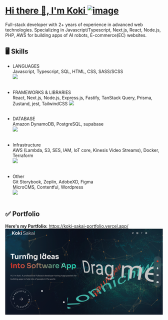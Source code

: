### 

# [Hi there 👋, I'm Koki ![image](https://img.shields.io/badge/LinkedIn-0077B5?style=for-the-badge&logo=linkedin&logoColor=white)](https://www.linkedin.com/in/kokisakai/)

Full-stack developer with 2+ years of experience in advanced web technologies. Specializing in Javascript/Typescript, Next.js, React, Node.js, PHP, AWS for building apps of AI robots, E-commerce(EC) websites. 


## 🖥 Skills
- LANGUAGES    
Javascript, Typescript, SQL, HTML, CSS, SASS/SCSS    
<img src="https://skillicons.dev/icons?i=js,typescript,html,css,scss" /> <br /><br />

- FRAMEWORKS & LIBRARIES    
React, Next.js, Node.js, Express.js, Fastify, TanStack Query, Prisma, Zustand, jest, TailwindCSS
<img src="https://skillicons.dev/icons?i=react,next,nodejs,express,prisma,jest,tailwind" /> <br /><br />

- DATABASE      
Amazon DynamoDB, PostgreSQL, supabase    
<img src="https://skillicons.dev/icons?i=dynamodb,postgres,supabase" /> <br /><br />

- Infrastructure    
AWS (Lambda, S3, SES, IAM, IoT core, Kinesis Video Streams), Docker, Terraform    
<img src="https://skillicons.dev/icons?i=aws,docker,terraform" /> <br /><br />

- Other    
Git
Storybook, Zeplin, AdobeXD, Figma    
MicroCMS, Contentful, Wordpress    
<img src="https://skillicons.dev/icons?i=git,xd,figma,wordpress" /> <br /><br />







## ✅ Portfolio

**Here's my Portfolio:** https://koki-sakai-portfolio.vercel.app/
[![Portfolio Image](https://github.com/likuor/portfolio-v1.1/blob/main/public/images/works/portfoliov2.png)](https://koki-sakai-portfolio.vercel.app/)

